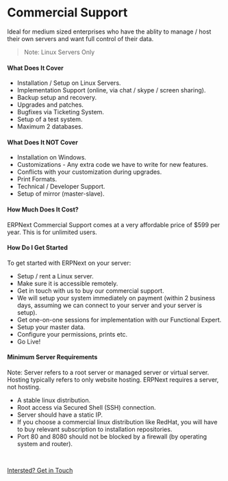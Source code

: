 # Commercial Support

<p class="lead">Ideal for medium sized enterprises who have the ablity to manage / host their own servers and want full control of their data.</p>

> Note: Linux Servers Only

#### What Does It Cover

- Installation / Setup on Linux Servers.
- Implementation Support (online, via chat / skype / screen sharing).
- Backup setup and recovery.
- Upgrades and patches.
- Bugfixes via Ticketing System.
- Setup of a test system.
- Maximum 2 databases.

#### What Does It NOT Cover

- Installation on Windows.
- Customizations - Any extra code we have to write for new features.
- Conflicts with your customization during upgrades.
- Print Formats.
- Technical / Developer Support.
- Setup of mirror (master-slave).

#### How Much Does It Cost?

ERPNext Commercial Support comes at a very affordable price of $599 per year. This is for unlimited users.

#### How Do I Get Started

To get started with ERPNext on your server:

- Setup / rent a Linux server.
- Make sure it is accessible remotely.
- Get in touch with us to buy our commercial support.
- We will setup your system immediately on payment (within 2 business days, assuming we can connect to your server and your server is setup).
- Get one-on-one sessions for implementation with our Functional Expert.
- Setup your master data.
- Configure your permissions, prints etc.
- Go Live!

#### Minimum Server Requirements

Note: Server refers to a root server or managed server or virtual server. Hosting typically refers to only website hosting. ERPNext requires a server, not hosting.

- A stable linux distribution.
- Root access via Secured Shell (SSH) connection.
- Server should have a static IP.
- If you choose a commercial linux distribution like RedHat, you will have to buy relevant subscription to installation repositories.
- Port 80 and 8080 should not be blocked by a firewall (by operating system and router).

<br>
<p><a class="btn btn-success" href="/contact">Intersted? Get in Touch</a></p>
